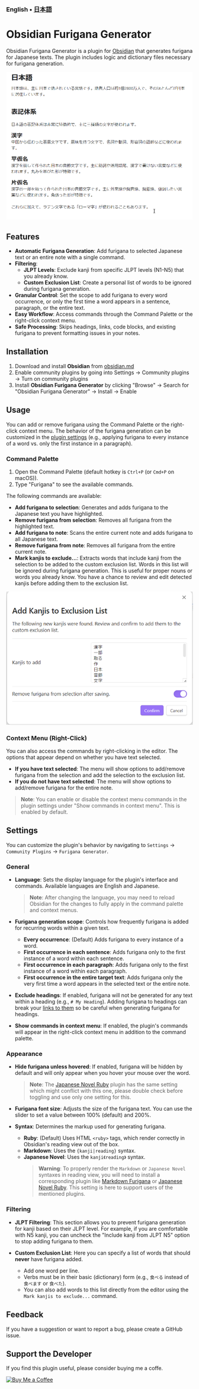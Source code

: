 ### English • [日本語](./README-ja.md)

# Obsidian Furigana Generator

Obsidian Furigana Generator is a plugin for [Obsidian](https://obsidian.md) that generates furigana for Japanese texts. The plugin includes logic and dictionary files necessary for furigana generation.

![Add furigana showcase](./images/add_furigana_showcase.gif)

## Features

-   **Automatic Furigana Generation**: Add furigana to selected Japanese text or an entire note with a single command.
-   **Filtering**:
    -   **JLPT Levels**: Exclude kanji from specific JLPT levels (N1-N5) that you already know.
    -   **Custom Exclusion List**: Create a personal list of words to be ignored during furigana generation.
-   **Granular Control**: Set the scope to add furigana to every word occurrence, or only the first time a word appears in a sentence, paragraph, or the entire text.
-   **Easy Workflow**: Access commands through the Command Palette or the right-click context menu.
-   **Safe Processing**: Skips headings, links, code blocks, and existing furigana to prevent formatting issues in your notes.

## Installation

1. Download and install **Obsidian** from [obsidian.md](https://obsidian.md/)
2. Enable community plugins by going into Settings → Community plugins → Turn on community plugins
3. Install **Obsidian Furigana Generator** by clicking "Browse" → Search for "Obsidian Furigana Generator" → Install → Enable

## Usage

You can add or remove furigana using the Command Palette or the right-click context menu. The behavior of the furigana generation can be customized in the [plugin settings](#settings) (e.g., applying furigana to every instance of a word vs. only the first instance in a paragraph).

### Command Palette

1.  Open the Command Palette (default hotkey is `Ctrl+P` (or `Cmd+P` on macOS)).
2.  Type "Furigana" to see the available commands.

The following commands are available:

-   **Add furigana to selection**: Generates and adds furigana to the Japanese text you have highlighted.
-   **Remove furigana from selection**: Removes all furigana from the highlighted text.
-   **Add furigana to note**: Scans the entire current note and adds furigana to all Japanese text.
-   **Remove furigana from note**: Removes all furigana from the entire current note.
-   **Mark kanjis to exclude...**: Extracts words that include kanji from the selection to be added to the custom exclusion list. Words in this list will be ignored during furigana generation. This is useful for proper nouns or words you already know. You have a chance to review and edit detected kanjis before adding them to the exclusion list.

![Mark kanjis to exclude modal](./images/mark_kanjis_to_exclude_modal.png)

### Context Menu (Right-Click)

You can also access the commands by right-clicking in the editor. The options that appear depend on whether you have text selected.

-   **If you have text selected**: The menu will show options to add/remove furigana from the selection and add the selection to the exclusion list.
-   **If you do not have text selected**: The menu will show options to add/remove furigana for the entire note.

> **Note**: You can enable or disable the context menu commands in the plugin settings under "Show commands in context menu". This is enabled by default.

## Settings

You can customize the plugin's behavior by navigating to `Settings` → `Community Plugins` → `Furigana Generator`.

### General

-   **Language**: Sets the display language for the plugin's interface and commands. Available languages are English and Japanese.

    > **Note**: After changing the language, you may need to reload Obsidian for the changes to fully apply in the command palette and context menus.

-   **Furigana generation scope**: Controls how frequently furigana is added for recurring words within a given text.

    -   **Every occurrence**: (Default) Adds furigana to every instance of a word.
    -   **First occurrence in each sentence**: Adds furigana only to the first instance of a word within each sentence.
    -   **First occurrence in each paragraph**: Adds furigana only to the first instance of a word within each paragraph.
    -   **First occurrence in the entire target text**: Adds furigana only the very first time a word appears in the selected text or the entire note.

-   **Exclude headings**: If enabled, furigana will not be generated for any text within a heading (e.g., `# My Heading`). Adding furigana to headings can break your [links to them](https://help.obsidian.md/Links+and+backlinks/Internal+links#Link+to+a+heading+in+a+note) so be careful when generating furigana for headings.

-   **Show commands in context menu**: If enabled, the plugin's commands will appear in the right-click context menu in addition to the command palette.

### Appearance

-   **Hide furigana unless hovered**: If enabled, furigana will be hidden by default and will only appear when you hover your mouse over the word.

    > **Note**: The [Japanese Novel Ruby](https://github.com/k-quels/japanese-novel-ruby) plugin has the same setting which might conflict with this one, please double check before toggling and use only one setting for this.

-   **Furigana font size**: Adjusts the size of the furigana text. You can use the slider to set a value between 100% (default) and 200%.

-   **Syntax**: Determines the markup used for generating furigana.

    -   **Ruby**: (Default) Uses HTML `<ruby>` tags, which render correctly in Obsidian's reading view out of the box.
    -   **Markdown**: Uses the `{kanji|reading}` syntax.
    -   **Japanese Novel**: Uses the `kanji《reading》` syntax.
        > **Warning**: To properly render the `Markdown` or `Japanese Novel` syntaxes in reading view, you will need to install a corresponding plugin like [Markdown Furigana](https://github.com/steven-kraft/obsidian-markdown-furigana) or [Japanese Novel Ruby](https://github.com/k-quels/japanese-novel-ruby). This setting is here to support users of the mentioned plugins.

### Filtering

-   **JLPT Filtering**: This section allows you to prevent furigana generation for kanji based on their JLPT level. For example, if you are comfortable with N5 kanji, you can uncheck the "Include kanji from JLPT N5" option to stop adding furigana to them.

-   **Custom Exclusion List**: Here you can specify a list of words that should **never** have furigana added.
    -   Add one word per line.
    -   Verbs must be in their basic (dictionary) form (e.g., `食べる` instead of `食べます` or `食べた`).
    -   You can also add words to this list directly from the editor using the `Mark kanjis to exclude...` command.

## Feedback

If you have a suggestion or want to report a bug, please create a GitHub issue.

## Support the Developer

If you find this plugin useful, please consider buying me a coffe.

<a href="https://www.buymeacoffee.com/asuder">
    <img src="https://cdn.buymeacoffee.com/buttons/v2/default-yellow.png" alt="Buy Me a Coffee" width="180" height="50">
</a>
